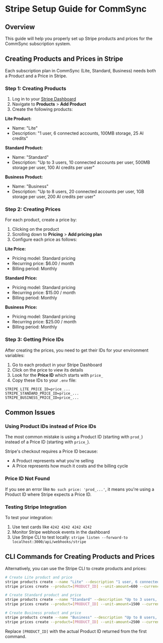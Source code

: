 # Stripe Setup Guide for CommSync

## Overview

This guide will help you properly set up Stripe products and prices for the CommSync subscription system.

## Creating Products and Prices in Stripe

Each subscription plan in CommSync (Lite, Standard, Business) needs both a Product and a Price in Stripe.

### Step 1: Creating Products

1. Log in to your [Stripe Dashboard](https://dashboard.stripe.com/)
2. Navigate to **Products** > **Add Product**
3. Create the following products:

**Lite Product:**
- Name: "Lite"
- Description: "1 user, 6 connected accounts, 100MB storage, 25 AI credits"

**Standard Product:**
- Name: "Standard"
- Description: "Up to 3 users, 10 connected accounts per user, 500MB storage per user, 100 AI credits per user"

**Business Product:**
- Name: "Business"
- Description: "Up to 8 users, 20 connected accounts per user, 1GB storage per user, 200 AI credits per user"

### Step 2: Creating Prices

For each product, create a price by:
1. Clicking on the product
2. Scrolling down to **Pricing** > **Add pricing plan**
3. Configure each price as follows:

**Lite Price:**
- Pricing model: Standard pricing
- Recurring price: $6.00 / month
- Billing period: Monthly

**Standard Price:**
- Pricing model: Standard pricing
- Recurring price: $15.00 / month
- Billing period: Monthly

**Business Price:**
- Pricing model: Standard pricing
- Recurring price: $25.00 / month
- Billing period: Monthly

### Step 3: Getting Price IDs

After creating the prices, you need to get their IDs for your environment variables:

1. Go to each product in your Stripe Dashboard
2. Click on the price to view its details
3. Look for the **Price ID** which starts with `price_`
4. Copy these IDs to your `.env` file:

```
STRIPE_LITE_PRICE_ID=price_...
STRIPE_STANDARD_PRICE_ID=price_...
STRIPE_BUSINESS_PRICE_ID=price_...
```

## Common Issues

### Using Product IDs instead of Price IDs

The most common mistake is using a Product ID (starting with `prod_`) instead of a Price ID (starting with `price_`).

Stripe's checkout requires a Price ID because:
- A Product represents what you're selling
- A Price represents how much it costs and the billing cycle

### Price ID Not Found

If you see an error like `No such price: 'prod_...'`, it means you're using a Product ID where Stripe expects a Price ID.

### Testing Stripe Integration

To test your integration:
1. Use test cards like `4242 4242 4242 4242`
2. Monitor Stripe webhook events in the dashboard
3. Use Stripe CLI to test locally: `stripe listen --forward-to localhost:3000/api/webhooks/stripe`

## CLI Commands for Creating Products and Prices

Alternatively, you can use the Stripe CLI to create products and prices:

```bash
# Create Lite product and price
stripe products create --name "Lite" --description "1 user, 6 connected accounts, 100MB storage, 25 AI credits"
stripe prices create --product=[PRODUCT_ID] --unit-amount=600 --currency=usd --recurring[interval]=month

# Create Standard product and price
stripe products create --name "Standard" --description "Up to 3 users, 10 connected accounts per user, 500MB storage per user, 100 AI credits per user"
stripe prices create --product=[PRODUCT_ID] --unit-amount=1500 --currency=usd --recurring[interval]=month

# Create Business product and price
stripe products create --name "Business" --description "Up to 8 users, 20 connected accounts per user, 1GB storage per user, 200 AI credits per user"
stripe prices create --product=[PRODUCT_ID] --unit-amount=2500 --currency=usd --recurring[interval]=month
```

Replace `[PRODUCT_ID]` with the actual Product ID returned from the first command. 